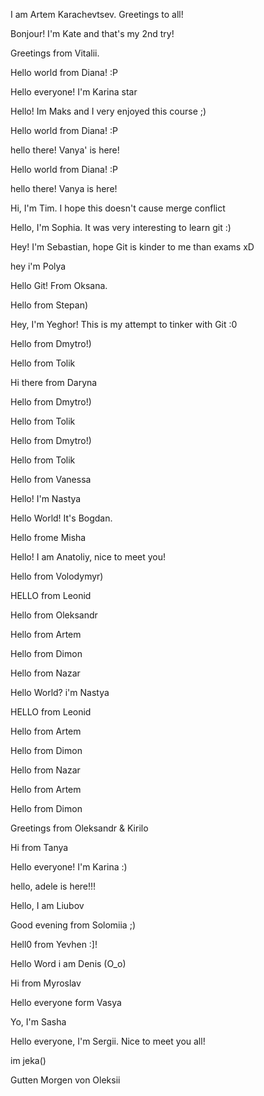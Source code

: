 I am Artem Karachevtsev. Greetings to all!



Bonjour! I'm Kate and that's my 2nd try!

Greetings from Vitalii.

Hello world from Diana! :P

Hello everyone! I'm Karina star

Hello! Im Maks and I very enjoyed this course ;)

Hello world from Diana! :P

hello there! Vanya' is here!



Hello world from Diana! :P

hello there! Vanya is here!



Hi, I'm Tim. I hope this doesn't cause merge conflict

Hello, I'm Sophia. It was very interesting to learn git :)

Hey! I'm Sebastian, hope Git is kinder to me than exams xD

hey i'm Polya

Hello Git! From Oksana.

Hello from Stepan)

Hey, I'm Yeghor! This is my attempt to tinker with Git :0



Hello from Dmytro!)

Hello from Tolik

Hi there from Daryna

Hello from Dmytro!)



Hello from Tolik



Hello from Dmytro!)

Hello from Tolik

Hello from Vanessa

Hello! I'm Nastya

Hello World! It's Bogdan.

Hello frome Misha

Hello! I am Anatoliy, nice to meet you!

Hello from Volodymyr)

HELLO from Leonid

Hello from Oleksandr

Hello from Artem

Hello from Dimon

Hello from Nazar

Hello World? i'm Nastya

HELLO from Leonid

Hello from Artem

Hello from Dimon

Hello from Nazar

Hello from Artem

Hello from Dimon

Greetings from Oleksandr \& Kirilo

Hi from Tanya

Hello everyone! I'm Karina :)

hello, adele is here!!!

Hello, I am Liubov

Good evening from Solomiia ;)

Hell0 from Yevhen :]!

Hello Word i am Denis (O\_o)

Hi from Myroslav

Hello everyone form Vasya

Yo, I'm Sasha

Hello everyone, I'm Sergii. Nice to meet you all!

im jeka()

Gutten Morgen von Oleksii

